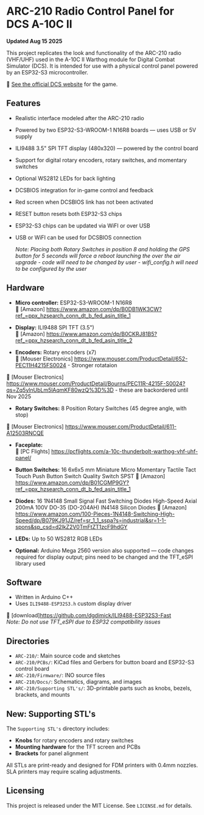 # ARC-210 Radio Control Panel for DCS A-10C II

**Updated Aug 15 2025**

This project replicates the look and functionality of the ARC-210 radio (VHF/UHF) used in the A-10C II Warthog module for Digital Combat Simulator (DCS). It is intended for use with a physical control panel powered by an ESP32-S3 microcontroller.

🔗 [See the official DCS website](https://www.digitalcombatsimulator.com/en/) for the game.

## Features

- Realistic interface modeled after the ARC-210 radio
- Powered by two ESP32-S3-WROOM-1 N16R8 boards — uses USB or 5V supply
- ILI9488 3.5" SPI TFT display (480x320) — powered by the control board
- Support for digital rotary encoders, rotary switches, and momentary switches
- Optional WS2812 LEDs for back lighting
- DCSBIOS integration for in-game control and feedback
- Red screen when DCSBIOS link has not been activated
- RESET button resets both ESP32-S3 chips
- ESP32-S3 chips can be updated via WiFI or over USB
- USB or WiFI can be used for DCSBIOS connection

  *Note: Placing both Rotary Switches in position 8 and holding the GPS button for 5 seconds will force a reboot launching the over the air upgrade - code will need to be changed by user - wifi_config.h will need to be configured by the user* 

## Hardware

- **Micro controller:** ESP32-S3-WROOM-1 N16R8  
🔗 [Amazon] https://www.amazon.com/dp/B0DB1WK3CW?ref_=ppx_hzsearch_conn_dt_b_fed_asin_title_1

- **Display:** ILI9488 SPI TFT (3.5")  
🔗 [Amazon] https://www.amazon.com/dp/B0CKRJ81B5?ref_=ppx_hzsearch_conn_dt_b_fed_asin_title_2

- **Encoders:** Rotary encoders (x7)  
🔗 [Mouser Electronics] https://www.mouser.com/ProductDetail/652-PEC11H4215FS0024 - Stronger rotataion

🔗 [Mouser Electronics] https://www.mouser.com/ProductDetail/Bourns/PEC11R-4215F-S0024?qs=Zq5ylnUbLm5lAqmKF80wzQ%3D%3D - these are backordered until Nov 2025


- **Rotary Switches:** 8 Position Rotary Switches (45 degree angle, with stop)

🔗 [Mouser Electronics] https://www.mouser.com/ProductDetail/611-A12503RNCQE


- **Faceplate:**  
🔗 [PC Flights] https://pcflights.com/a-10c-thunderbolt-warthog-vhf-uhf-panel/

- **Button Switches:** 16 6x6x5 mm Miniature Micro Momentary Tactile Tact Touch Push Button Switch Quality Switch SPST
🔗 [Amazon] https://www.amazon.com/dp/B01CGMP9GY?ref_=ppx_hzsearch_conn_dt_b_fed_asin_title_1

- **Diodes:** 16 1N4148 Small Signal Fast Switching Diodes High-Speed Axial 200mA 100V DO-35 (DO-204AH) IN4148 Silicon Diodes
🔗 [Amazon] https://www.amazon.com/100-Pieces-1N4148-Switching-High-Speed/dp/B079KJ91JZ/ref=sr_1_1_sspa?s=industrial&sr=1-1-spons&sp_csd=d2lkZ2V0TmFtZT1zcF9hdGY


- **LEDs:** Up to 50 WS2812 RGB LEDs

- **Optional:** Arduino Mega 2560 version also supported — code changes required for display output; pins need to be changed and the TFT_eSPI library used

## Software

- Written in Arduino C++
- Uses `ILI9488-ESP32S3.h` custom display driver

🔗 [download]https://github.com/dgdimick/ILI9488-ESP32S3-Fast  
  *Note: Do not use TFT_eSPI due to ESP32 compatibility issues*

## Directories

- `ARC-210/`: Main source code and sketches
- `ARC-210/PCBs/`: KiCad files and Gerbers for button board and ESP32-S3 control board
- `ARC-210/Firmware/`: INO source files
- `ARC-210/Docs/`: Schematics, diagrams, and images
- `ARC-210/Supporting STL's/`: 3D-printable parts such as knobs, bezels, brackets, and mounts

## New: Supporting STL's

The `Supporting STL's` directory includes:
- **Knobs** for rotary encoders and rotary switches
- **Mounting hardware** for the TFT screen and PCBs
- **Brackets** for panel alignment

All STLs are print-ready and designed for FDM printers with 0.4mm nozzles. SLA printers may require scaling adjustments.

## Licensing

This project is released under the MIT License. See `LICENSE.md` for details.
